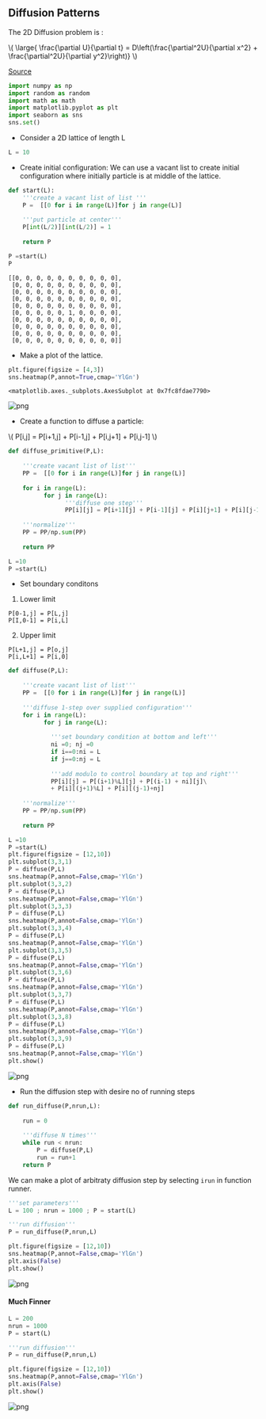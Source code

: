## Diffusion Patterns

The 2D Diffusion problem is :

\\( \large{  \frac{\partial U}{\partial t} = D\left(\frac{\partial^2U}{\partial x^2} + \frac{\partial^2U}{\partial y^2}\right)} \\)

[Source](https://scipython.com/book/chapter-7-matplotlib/examples/the-two-dimensional-diffusion-equation/)


```python
import numpy as np
import random as random
import math as math
import matplotlib.pyplot as plt
import seaborn as sns
sns.set()
```

- Consider a 2D lattice of length L


```python
L = 10
```

- Create initial configuration: We can use a vacant list to create initial configuration where initially particle is at middle of the lattice.


```python
def start(L):
    '''create a vacant list of list '''
    P =  [[0 for i in range(L)]for j in range(L)]
    
    '''put particle at center'''
    P[int(L/2)][int(L/2)] = 1
    
    return P
```


```python
P =start(L)
P
```




    [[0, 0, 0, 0, 0, 0, 0, 0, 0, 0],
     [0, 0, 0, 0, 0, 0, 0, 0, 0, 0],
     [0, 0, 0, 0, 0, 0, 0, 0, 0, 0],
     [0, 0, 0, 0, 0, 0, 0, 0, 0, 0],
     [0, 0, 0, 0, 0, 0, 0, 0, 0, 0],
     [0, 0, 0, 0, 0, 1, 0, 0, 0, 0],
     [0, 0, 0, 0, 0, 0, 0, 0, 0, 0],
     [0, 0, 0, 0, 0, 0, 0, 0, 0, 0],
     [0, 0, 0, 0, 0, 0, 0, 0, 0, 0],
     [0, 0, 0, 0, 0, 0, 0, 0, 0, 0]]



- Make a plot of the lattice.


```python
plt.figure(figsize = [4,3])
sns.heatmap(P,annot=True,cmap='YlGn')
```




    <matplotlib.axes._subplots.AxesSubplot at 0x7fc8fdae7790>




![png](output_9_1.png)


- Create a function to diffuse a particle:

\\( P[i,j] = P[i+1,j] + P[i-1,j] + P[i,j+1] + P[i,j-1] \\)


```python
def diffuse_primitive(P,L):
    
    '''create vacant list of list'''
    PP =  [[0 for i in range(L)]for j in range(L)]
    
    for i in range(L):
          for j in range(L):
                '''diffuse one step'''
                PP[i][j] = P[i+1][j] + P[i-1][j] + P[i][j+1] + P[i][j-1]
                
    '''normalize'''
    PP = PP/np.sum(PP)
    
    return PP   
```


```python
L =10
P =start(L)
```

- Set boundary conditons

1. Lower limit
```
P[0-1,j] = P[L,j]
P[I,0-1] = P[i,L]
```

2. Upper limit
```
P[L+1,j] = P[o,j]
P[i,L+1] = P[i,0]
```


```python
def diffuse(P,L):
    
    '''create vacant list of list'''
    PP =  [[0 for i in range(L)]for j in range(L)]
    
    '''diffuse 1-step over supplied configuration'''
    for i in range(L):
          for j in range(L):
                
            '''set boundary condition at bottom and left'''    
            ni =0; nj =0
            if i==0:ni = L
            if j==0:nj = L
            
            '''add modulo to control boundary at top and right'''
            PP[i][j] = P[(i+1)%L][j] + P[(i-1) + ni][j]\
            + P[i][(j+1)%L] + P[i][(j-1)+nj]
            
    '''normalize'''        
    PP = PP/np.sum(PP)
    
    return PP
```


```python
L =10
P =start(L)
plt.figure(figsize = [12,10])
plt.subplot(3,3,1)
P = diffuse(P,L)
sns.heatmap(P,annot=False,cmap='YlGn')
plt.subplot(3,3,2)
P = diffuse(P,L)
sns.heatmap(P,annot=False,cmap='YlGn')
plt.subplot(3,3,3)
P = diffuse(P,L)
sns.heatmap(P,annot=False,cmap='YlGn')
plt.subplot(3,3,4)
P = diffuse(P,L)
sns.heatmap(P,annot=False,cmap='YlGn')
plt.subplot(3,3,5)
P = diffuse(P,L)
sns.heatmap(P,annot=False,cmap='YlGn')
plt.subplot(3,3,6)
P = diffuse(P,L)
sns.heatmap(P,annot=False,cmap='YlGn')
plt.subplot(3,3,7)
P = diffuse(P,L)
sns.heatmap(P,annot=False,cmap='YlGn')
plt.subplot(3,3,8)
P = diffuse(P,L)
sns.heatmap(P,annot=False,cmap='YlGn')
plt.subplot(3,3,9)
P = diffuse(P,L)
sns.heatmap(P,annot=False,cmap='YlGn')
plt.show()
```


![png](output_15_0.png)


- Run the diffusion step with desire no of running steps 


```python
def run_diffuse(P,nrun,L):
    
    run = 0
    
    '''diffuse N times'''
    while run < nrun:
        P = diffuse(P,L)
        run = run+1
    return P
```

We can make a plot of arbitraty diffusion step by selecting ```irun``` in function runner.


```python
'''set parameters'''
L = 100 ; nrun = 1000 ; P = start(L)

'''run diffusion'''
P = run_diffuse(P,nrun,L)

```


```python
plt.figure(figsize = [12,10])
sns.heatmap(P,annot=False,cmap='YlGn')
plt.axis(False)
plt.show()
```


![png](output_20_0.png)


#### Much Finner


```python
L = 200
nrun = 1000
P = start(L)

'''run diffusion'''
P = run_diffuse(P,nrun,L)
```


```python
plt.figure(figsize = [12,10])
sns.heatmap(P,annot=False,cmap='YlGn')
plt.axis(False)
plt.show()
```


![png](output_23_0.png)



```python

```
